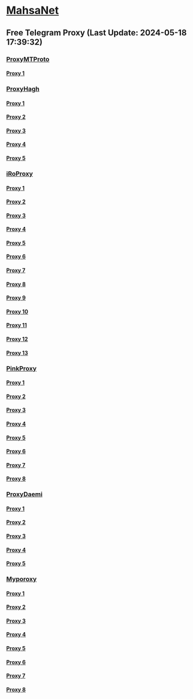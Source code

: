 
# [MahsaNet](https://t.me/mahsa_net)
## Free Telegram Proxy (Last Update: 2024-05-18 17:39:32)
### [ProxyMTProto](https://t.me/ProxyMTProto)
#### [Proxy 1](tg://proxy?server=cloudflare.com.nokia.co.uk.do_you.want_to.clash_without.this.www.microsoft.com.there_is_no.place_like.localhost.www.bing.com.count_with_me.cyou.net.digikala.com.msn.com.bsi.ir.enamad.ir.now_sudo.again_to_fight.everyone.i_am.for_internet.low-can.co.uk.&port=000000000000000000000000000000000000000000000000000000000000000000000000000003443&secret=FgMBAgABAAH8AwOG4kw63QPQ)
### [ProxyHagh](https://t.me/ProxyHagh)
#### [Proxy 1](tg://proxy?server=oomm-are.rubika-iir.co.uk.&port=443&secret=ee1603010200010001fc030386e24c3add7374617469632e666172616b61762e636f6d)
#### [Proxy 2](tg://proxy?server=oomm-are.rubika-iir.co.uk.&port=443&secret=ee1603010200010001fc030386e24c3add7374617469632e666172616b61762e636f6d)
#### [Proxy 3](tg://proxy?server=oomm-are.rubika-iir.co.uk.&port=443&secret=ee1603010200010001fc030386e24c3add7374617469632e666172616b61762e636f6d)
#### [Proxy 4](tg://proxy?server=oomm-are.rubika-iir.co.uk.&port=443&secret=ee1603010200010001fc030386e24c3add7374617469632e666172616b61762e636f6d)
#### [Proxy 5](tg://proxy?server=oomm-are.rubika-iir.co.uk.&port=443&secret=ee1603010200010001fc030386e24c3add7374617469632e666172616b61762e636f6d)
### [iRoProxy](https://t.me/iRoProxy)
#### [Proxy 1](tg://proxy?server=103.69.224.27&port=280&secret=FgMBAgABAAH8AwOG4kw63Q%3D%3D)
#### [Proxy 2](tg://proxy?server=103.69.224.51&port=280&secret=FgMBAgABAAH8AwOG4kw63Q%3D%3D)
#### [Proxy 3](tg://proxy?server=103.69.224.61&port=280&secret=FgMBAgABAAH8AwOG4kw63Q%3D%3D)
#### [Proxy 4](tg://proxy?server=195.62.32.242&port=270&secret=FgMBAgABAAH8AwOG4kw63Q%3D%3D)
#### [Proxy 5](tg://proxy?server=103.69.224.16&port=270&secret=FgMBAgABAAH8AwOG4kw63Q%3D%3D)
#### [Proxy 6](tg://proxy?server=103.69.224.42&port=270&secret=FgMBAgABAAH8AwOG4kw63Q%3D%3D)
#### [Proxy 7](tg://proxy?server=103.69.224.37&port=270&secret=FgMBAgABAAH8AwOG4kw63Q%3D%3D)
#### [Proxy 8](tg://proxy?server=103.69.224.60&port=280&secret=FgMBAgABAAH8AwOG4kw63Q%3D%3D)
#### [Proxy 9](tg://proxy?server=103.69.224.27&port=280&secret=FgMBAgABAAH8AwOG4kw63Q%3D%3D)
#### [Proxy 10](tg://proxy?server=103.69.224.51&port=280&secret=FgMBAgABAAH8AwOG4kw63Q%3D%3D)
#### [Proxy 11](tg://proxy?server=103.69.224.61&port=280&secret=FgMBAgABAAH8AwOG4kw63Q%3D%3D)
#### [Proxy 12](tg://proxy?server=195.62.32.242&port=270&secret=FgMBAgABAAH8AwOG4kw63Q%3D%3D)
#### [Proxy 13](tg://proxy?server=103.69.224.16&port=270&secret=FgMBAgABAAH8AwOG4kw63Q%3D%3D)
### [PinkProxy](https://t.me/PinkProxy)
#### [Proxy 1](tg://proxy?server=88.80.135.43&port=54403&secret=FgMBAgABAAH8AwOG4kw63Q)
#### [Proxy 2](tg://proxy?server=103.69.224.22&port=270&secret=FgMBAgABAAH8AwOG4kw63Q%3D%3D)
#### [Proxy 3](tg://proxy?server=103.69.224.32&port=270&secret=FgMBAgABAAH8AwOG4kw63Q%3D%3D)
#### [Proxy 4](tg://proxy?server=185.115.161.85&port=67&secret=FgMBAgABAAH8AwOG4kw63Q)
#### [Proxy 5](tg://proxy?server=103.69.224.37&port=270&secret=FgMBAgABAAH8AwOG4kw63Q%3D%3D)
#### [Proxy 6](tg://proxy?server=50.7.85.220&port=443&secret=ee1603010200010001fc030386e24c3add6170742d6b65726e656c2e6f7267)
#### [Proxy 7](tg://proxy?server=204.12.192.220&port=443&secret=ee1603010200010001fc030386e24c3add6170742d6b65726e656c2e6f7267)
#### [Proxy 8](tg://proxy?server=5.75.152.245&port=8585&secret=FgMBAgABAAH8AwOG4kw63Q)
### [ProxyDaemi](https://t.me/ProxyDaemi)
#### [Proxy 1](tg://proxy?server=88.80.135.228&port=777&secret=FgMBAgABAAH8AwOG4kw63Q%3D%3D)
#### [Proxy 2](tg://proxy?server=185.115.161.239&port=67&secret=FgMBAgABAAH8AwOG4kw63Q)
#### [Proxy 3](tg://proxy?server=195.62.32.242&port=270&secret=FgMBAgABAAH8AwOG4kw63Q%3D%3D)
#### [Proxy 4](tg://proxy?server=195.62.32.242&port=270&secret=FgMBAgABAAH8AwOG4kw63Q%3D%3D)
#### [Proxy 5](tg://proxy?server=88.80.135.228&port=777&secret=FgMBAgABAAH8AwOG4kw63Q%3D%3D)
### [Myporoxy](https://t.me/Myporoxy)
#### [Proxy 1](tg://proxy?server=cloudflare.com.nokia.com.co.uk.do_yo.want_to.clash_with.this.www.microsoft.com.there_is_no.place_like.localhost.www.bing.com.count_with_me.cyou.net.digikala.com.msn.com.bsi.ir.enamad.ir.now_sudo.again_to_fight.everyone.i_am.the_internet.rambotan.sbs.&port=9060&secret=FpABAiIBhwH8AwOG42xL3Q==)
#### [Proxy 2](tg://proxy?server=cloudflare.com.nokia.com.co.uk.do_yo.want_to.clash_with.this.www.microsoft.com.there_is_no.place_like.localhost.www.bing.com.count_with_me.cyou.net.digikala.com.msn.com.bsi.ir.enamad.now_sudo.again_to_fight.everyone.i_am.the_internet.sheverletsitra.sbs.&port=2040&secret=FpABAiIBhwH8AwOG42xL3Q==)
#### [Proxy 3](tg://proxy?server=cloudflare.com.nokia.com.co.uk.do_yo.want_to.clash_with.this.www.microsoft.com.there_is_no.place_like.localhost.www.bing.com.count_with_me.cyou.net.digikala.com.msn.com.bsi.ir.enamad.now_sudo.again_to_fight.everyone.i_am.the_internet.sheverletsitra.sbs.&port=2040&secret=FpABAiIBhwH8AwOG42xL3Q==)
#### [Proxy 4](tg://proxy?server=cloudflare.com.nokia.com.co.uk.do_yo.want_to.clash_with.this.www.microsoft.com.there_is_no.place_like.localhost.www.bing.com.count_with_me.cyou.net.digikala.com.msn.com.bsi.ir.enamad.ir.now_sudo.again_to_fight.everyone.i_am.the_internet.ramcover.sbs.&port=7667&secret=FpABAiIBhwH8AwOG42xL3Q==)
#### [Proxy 5](tg://proxy?server=cloudflare.com.nokia.com.co.uk.do_yo.want_to.clash_with.this.www.microsoft.com.there_is_no.place_like.localhost.www.bing.com.count_with_me.cyou.net.digikala.com.msn.com.bsi.ir.enamad.ir.now_sudo.again_to_fight.everyone.i_am.the_internet.rambotan.sbs.&port=9060&secret=FpABAiIBhwH8AwOG42xL3Q==)
#### [Proxy 6](tg://proxy?server=cloudflare.com.nokia.com.co.uk.do_yo.want_to.clash_with.this.www.microsoft.com.there_is_no.place_like.localhost.www.bing.com.count_with_me.cyou.net.digikala.com.msn.com.bsi.ir.enamad.ir.now_sudo.again_to_fight.everyone.i_am.the_internet.ramcover.sbs.&port=7667&secret=FpABAiIBhwH8AwOG42xL3Q==)
#### [Proxy 7](tg://proxy?server=cloudflare.com.nokia.com.co.uk.do_yo.want_to.clash_with.this.www.microsoft.com.there_is_no.place_like.localhost.www.bing.com.count_with_me.cyou.net.digikala.com.msn.com.bsi.ir.enamad.now_sudo.again_to_fight.everyone.i_am.the_internet.sheverletsitra.sbs.&port=2040&secret=FpABAiIBhwH8AwOG42xL3Q==)
#### [Proxy 8](tg://proxy?server=cloudflare.com.nokia.com.co.uk.do_yo.want_to.clash_with.this.www.microsoft.com.there_is_no.place_like.localhost.www.bing.com.count_with_me.cyou.net.digikala.com.msn.com.bsi.ir.enamad.ir.now_sudo.again_to_fight.everyone.i_am.the_internet.ramcover.sbs.&port=7667&secret=FpABAiIBhwH8AwOG42xL3Q==)

    
